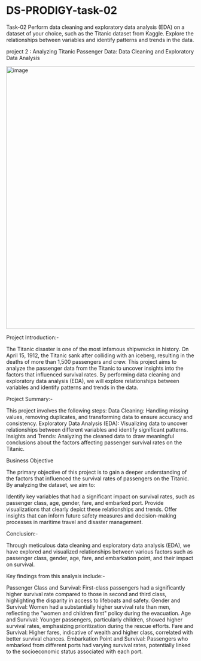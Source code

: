 # DS-PRODIGY-task-02

Task-02
Perform data cleaning and exploratory data analysis (EDA) on a dataset of your choice, such as the Titanic dataset from Kaggle. Explore the relationships between variables and identify patterns and trends in the data.

project 2 : Analyzing Titanic Passenger Data: Data Cleaning and Exploratory Data Analysis

<img width="700" alt="image" src="https://github.com/user-attachments/assets/7cb5e189-75f2-40ef-8db6-005cc9eeb8eb" />

Project Introduction:-

The Titanic disaster is one of the most infamous shipwrecks in history. On April 15, 1912, the Titanic sank after colliding with an iceberg, resulting in the deaths of more than 1,500 passengers and crew. This project aims to analyze the passenger data from the Titanic to uncover insights into the factors that influenced survival rates. By performing data cleaning and exploratory data analysis (EDA), we will explore relationships between variables and identify patterns and trends in the data.

Project Summary:-

This project involves the following steps:
Data Cleaning: Handling missing values, removing duplicates, and transforming data to ensure accuracy and consistency.
Exploratory Data Analysis (EDA): Visualizing data to uncover relationships between different variables and identify significant patterns.
Insights and Trends: Analyzing the cleaned data to draw meaningful conclusions about the factors affecting passenger survival rates on the Titanic.

Business Objective

The primary objective of this project is to gain a deeper understanding of the factors that influenced the survival rates of passengers on the Titanic. By analyzing the dataset, we aim to:

Identify key variables that had a significant impact on survival rates, such as passenger class, age, gender, fare, and embarked port.
Provide visualizations that clearly depict these relationships and trends.
Offer insights that can inform future safety measures and decision-making processes in maritime travel and disaster management.

Conclusion:-

Through meticulous data cleaning and exploratory data analysis (EDA), we have explored and visualized relationships between various factors such as passenger class, gender, age, fare, and embarkation point, and their impact on survival.

Key findings from this analysis include:-

Passenger Class and Survival: First-class passengers had a significantly higher survival rate compared to those in second and third class, highlighting the disparity in access to lifeboats and safety.
Gender and Survival: Women had a substantially higher survival rate than men, reflecting the "women and children first" policy during the evacuation.
Age and Survival: Younger passengers, particularly children, showed higher survival rates, emphasizing prioritization during the rescue efforts.
Fare and Survival: Higher fares, indicative of wealth and higher class, correlated with better survival chances.
Embarkation Point and Survival: Passengers who embarked from different ports had varying survival rates, potentially linked to the socioeconomic status associated with each port.



